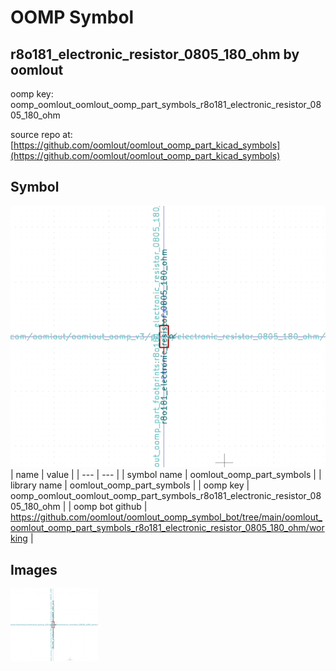 # OOMP Symbol  
## r8o181_electronic_resistor_0805_180_ohm  by oomlout  
  
oomp key: oomp_oomlout_oomlout_oomp_part_symbols_r8o181_electronic_resistor_0805_180_ohm  
  
source repo at: [https://github.com/oomlout/oomlout_oomp_part_kicad_symbols](https://github.com/oomlout/oomlout_oomp_part_kicad_symbols)  
## Symbol  
  
[![working.png](working_600.png)](working.png)  
| name | value | 
| --- | --- | 
| symbol name | oomlout_oomp_part_symbols | 
| library name | oomlout_oomp_part_symbols | 
| oomp key | oomp_oomlout_oomlout_oomp_part_symbols_r8o181_electronic_resistor_0805_180_ohm | 
| oomp bot github | https://github.com/oomlout/oomlout_oomp_symbol_bot/tree/main/oomlout_oomlout_oomp_part_symbols_r8o181_electronic_resistor_0805_180_ohm/working | 
## Images  
  
[![working.png](working_140.png)](working.png)  
